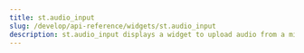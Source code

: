 ```yaml
---
title: st.audio_input
slug: /develop/api-reference/widgets/st.audio_input
description: st.audio_input displays a widget to upload audio from a microphone
---
```


<Autofunction function="streamlit.audio_input" oldName="streamlit.experimental_audio_input" />
